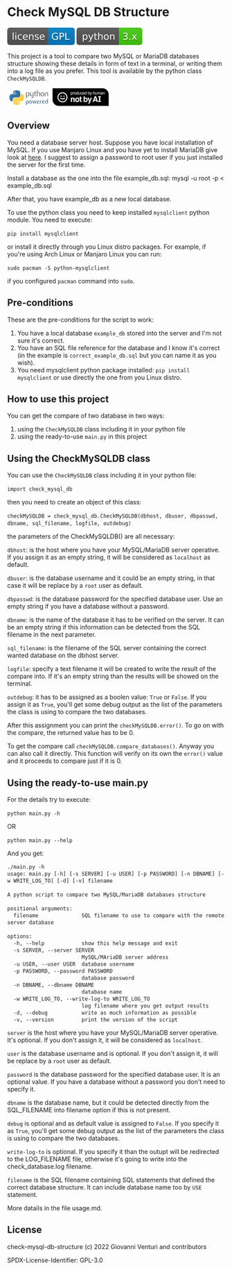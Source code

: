 # Check MySQL DB Structure

[![GitHub license](./license-GPL-blue.svg)](https://github.com/unruhe73/check-mysql-db-structure/blob/main/LICENSE)
[![Made with Python 3](./python-3.x-powered.svg)](https://www.python.org/)


This project is a tool to compare two MySQL or MariaDB databases structure showing these details in form of text in a terminal, or writing them into a log file as you prefer. This tool is available by the python class `CheckMySQLDB`.

![Python](./python-powered-w-100x40.png)
![Produced-by-Human](./Produced-By-Human-Not-By-AI-Badge-black.png)

## Overview
You need a database server host. Suppose you have local installation of MySQL.
If you use Manjaro Linux and you have yet to install MariaDB give look at [here](https://www.linuxcapable.com/how-to-install-mariadb-on-manjaro-21-linux/).
I suggest to assign a password to root user if you just installed the server for the first time.

Install a database as the one into the file example_db.sql:
mysql -u root -p < example_db.sql

After that, you have example_db as a new local database.

To use the python class you need to keep installed `mysqlclient` python module.
You need to execute:

`pip install mysqlclient`

or install it directly through you Linux distro packages. For example, if you're using Arch Linux or Manjaro Linux you can run:

`sudo pacman -S python-mysqlclient`

if you configured `pacman` command into `sudo`.

## Pre-conditions
These are the pre-conditions for the script to work:

 1. You have a local database `example_db` stored into the server and I'm not sure it's correct.
 2. You have an SQL file reference for the database and I know it's correct (in the example is `correct_example_db.sql` but you can name it as you wish).
 3. You need mysqlclient python package installed: `pip install mysqlclient` or use directly the one from you Linux distro.


## How to use this project
You can get the compare of two database in two ways:

 1. using the `CheckMySQLDB` class including it in your python file
 2. using the ready-to-use `main.py` in this project

## Using the CheckMySQLDB class
You can use the `CheckMySQLDB` class including it in your python file:

`import check_mysql_db`

then you need to create an object of this class:

`checkMySQLDB = check_mysql_db.CheckMySQLDB(dbhost, dbuser, dbpasswd, dbname, sql_filename, logfile, outdebug)`

the parameters of the CheckMySQLDB() are all necessary:

`dbhost`: is the host where you have your MySQL/MariaDB server operative. If you assign it as an empty string, it will be considered as `localhost` as default.

`dbuser`: is the database username and it could be an empty string, in that case it will be replace by a `root` user as default.

`dbpasswd`: is the database password for the specified database user. Use an empty string if you have a database without a password.

`dbname`: is the name of the database it has to be verified on the server. It can be an empty string if this information can be detected from the SQL filename in the next parameter.

`sql_filename`: is the filename of the SQL server containing the correct wanted database on the dbhost server.

`logfile`: specify a text filename it will be created to write the result of the compare into. If it's an empty string than the results will be showed on the terminal.

`outdebug`: it has to be assigned as a boolen value: `True` or `False`. If you assign it as `True`, you'll get some debug output as the list of the parameters the class is using to compare the two databases.


After this assignment you can print the `checkMySQLDB.error()`. To go on with the compare, the returned value has to be 0.

To get the compare call `checkMySQLDB.compare_databases()`. Anyway you can also call it directly.
This function will verify on its own the `error()` value and it proceeds to compare just if it is 0.


## Using the ready-to-use main.py
For the details try to execute:

`python main.py -h`

OR

`python main.py --help`

And you get:
```
./main.py -h
usage: main.py [-h] [-s SERVER] [-u USER] [-p PASSWORD] [-n DBNAME] [-w WRITE_LOG_TO] [-d] [-v] filename

A python script to compare two MySQL/MariaDB databases structure

positional arguments:
  filename              SQL filename to use to compare with the remote server database

options:
  -h, --help            show this help message and exit
  -s SERVER, --server SERVER
                        MySQL/MAriaDB server address
  -u USER, --user USER  database username
  -p PASSWORD, --password PASSWORD
                        database password
  -n DBNAME, --dbname DBNAME
                        database name
  -w WRITE_LOG_TO, --write-log-to WRITE_LOG_TO
                        log filename where you get output results
  -d, --debug           write as much information as possible
  -v, --version         print the version of the script
```

`server` is the host where you have your MySQL/MariaDB server operative. It's optional. If you don't assign it, it will be considered as `localhost`.

`user` is the database username and is optional. If you don't assign it, it will be replace by a `root` user as default.

`password` is the database password for the specified database user. It is an optional value. If you have a database without a password you don't need to specify it.

`dbname` is the database name, but it could be detected directly from the SQL_FILENAME into filename option if this is not present.

`debug` is optional and as default value is assigned to `False`. If you specify it as `True`, you'll get some debug output as the list of the parameters the class is using to compare the two databases.

`write-log-to` is optional. If you specify it than the outupt will be redirected to the LOG_FILENAME file, otherwise it's going to write into the check_database.log filename.

`filename` is the SQL filename containing SQL statements that defined the correct database structure. It can include database name too by `USE` statement.

More datails in the file usage.md.



## License

check-mysql-db-structure (c) 2022 Giovanni Venturi and contributors

SPDX-License-Identifier: GPL-3.0


